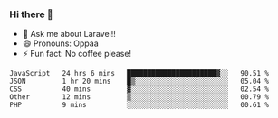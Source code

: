 ### Hi there 👋

<!--
**reubenwedson/reubenwedson** is a ✨ _special_ ✨ repository because its `README.md` (this file) appears on your GitHub profile.
Here are some ideas to get you started:
- 📫 How to reach me: 
- 🔭 I’m currently working on awesome talent app
- 🌱 I’m currently learning extreme Vue js technical stuffs
- 👯 I’m looking to collaborate on start ups challenges
- 🤔 I’m looking for help with time
-->
- 💬 Ask me about Laravel!!
- 😄 Pronouns: Oppaa
- ⚡ Fun fact: No coffee please!

<!--START_SECTION:waka-->
```text
JavaScript   24 hrs 6 mins   ██████████████████████▓░░   90.51 % 
JSON         1 hr 20 mins    █▒░░░░░░░░░░░░░░░░░░░░░░░   05.04 % 
CSS          40 mins         ▓░░░░░░░░░░░░░░░░░░░░░░░░   02.54 % 
Other        12 mins         ▒░░░░░░░░░░░░░░░░░░░░░░░░   00.79 % 
PHP          9 mins          ░░░░░░░░░░░░░░░░░░░░░░░░░   00.61 % 
```
<!--END_SECTION:waka-->
